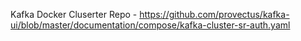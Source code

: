 Kafka Docker Cluserter Repo - https://github.com/provectus/kafka-ui/blob/master/documentation/compose/kafka-cluster-sr-auth.yaml
